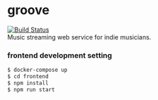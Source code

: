# groove
[![Build Status](https://travis-ci.org/yeomko22/groove.svg?branch=dev)](https://travis-ci.org/yeomko22/groove)  
Music streaming web service for indie musicians.

### frontend development setting
```bash
$ docker-compose up
$ cd frontend
$ npm install
$ npm run start
```
